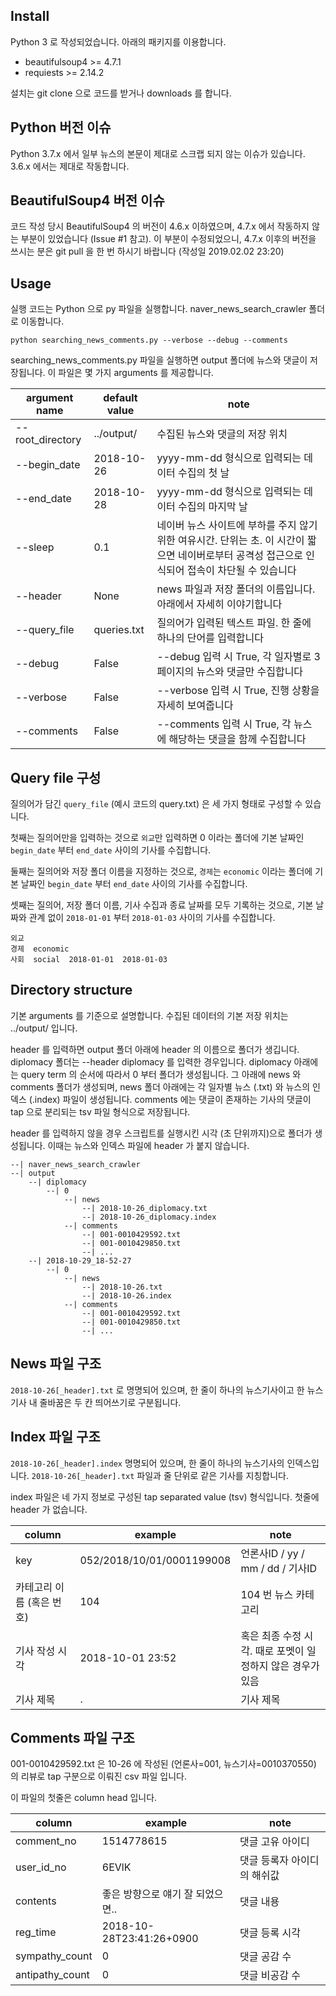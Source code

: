 ## Install

Python 3 로 작성되었습니다. 아래의 패키지를 이용합니다.

- beautifulsoup4 >= 4.7.1
- requiests >= 2.14.2

설치는 git clone 으로 코드를 받거나 downloads 를 합니다.

## Python 버전 이슈

Python 3.7.x 에서 일부 뉴스의 본문이 제대로 스크랩 되지 않는 이슈가 있습니다. 3.6.x 에서는 제대로 작동합니다.

## BeautifulSoup4 버전 이슈

코드 작성 당시 BeautifulSoup4 의 버전이 4.6.x 이하였으며, 4.7.x 에서 작동하지 않는 부분이 있었습니다 (Issue #1 참고). 이 부분이 수정되었으니, 4.7.x 이후의 버전을 쓰시는 분은 git pull 을 한 번 하시기 바랍니다 (작성일 2019.02.02 23:20)

## Usage

실행 코드는 Python 으로 py 파일을 실행합니다. naver_news_search_crawler 폴더로 이동합니다.

    python searching_news_comments.py --verbose --debug --comments

searching_news_comments.py 파일을 실행하면 output 폴더에 뉴스와 댓글이 저장됩니다. 이 파일은 몇 가지 arguments 를 제공합니다.

| argument name | default value | note |
| --- | --- | --- |
| --root_directory | ../output/ | 수집된 뉴스와 댓글의 저장 위치 |
| --begin_date | 2018-10-26 | yyyy-mm-dd 형식으로 입력되는 데이터 수집의 첫 날 |
| --end_date | 2018-10-28 | yyyy-mm-dd 형식으로 입력되는 데이터 수집의 마지막 날 |
| --sleep | 0.1 | 네이버 뉴스 사이트에 부하를 주지 않기 위한 여유시간. 단위는 초. 이 시간이 짧으면 네이버로부터 공격성 접근으로 인식되어 접속이 차단될 수 있습니다 |
| --header | None | news 파일과 저장 폴더의 이름입니다. 아래에서 자세히 이야기합니다 |
| --query_file | queries.txt | 질의어가 입력된 텍스트 파일. 한 줄에 하나의 단어를 입력합니다 |
| --debug | False | --debug 입력 시 True, 각 일자별로 3 페이지의 뉴스와 댓글만 수집합니다 |
| --verbose | False | --verbose 입력 시 True, 진행 상황을 자세히 보여줍니다|
| --comments | False | --comments 입력 시 True, 각 뉴스에 해당하는 댓글을 함께 수집합니다|

## Query file 구성

질의어가 담긴 `query_file` (예시 코드의 query.txt) 은 세 가지 형태로 구성할 수 있습니다.

첫째는 질의어만을 입력하는 것으로 `외교`만 입력하면 0 이라는 폴더에 기본 날짜인 `begin_date` 부터 `end_date` 사이의 기사를 수집합니다.

둘째는 질의어와 저장 폴더 이름을 지정하는 것으로, `경제`는 `economic` 이라는 폴더에 기본 날짜인 `begin_date` 부터 `end_date` 사이의 기사를 수집합니다.

셋째는 질의어, 저장 폴더 이름, 기사 수집과 종료 날짜를 모두 기록하는 것으로, 기본 날짜와 관계 없이 `2018-01-01` 부터 `2018-01-03` 사이의 기사를 수집합니다.

```
외교
경제	economic
사회	social	2018-01-01	2018-01-03
```

## Directory structure

기본 arguments 를 기준으로 설명합니다. 수집된 데이터의 기본 저장 위치는 ../output/ 입니다.

header 를 입력하면 output 폴더 아래에 header 의 이름으로 폴더가 생깁니다. diplomacy 폴더는 --header diplomacy 를 입력한 경우입니다. diplomacy 아래에는 query term 의 순서에 따라서 0 부터 폴더가 생성됩니다. 그 아래에 news 와 comments 폴더가 생성되며, news 폴더 아래에는 각 일자별 뉴스 (.txt) 와 뉴스의 인덱스 (.index) 파일이 생성됩니다. comments 에는 댓글이 존재하는 기사의 댓글이 tap 으로 분리되는 tsv 파일 형식으로 저장됩니다.

header 를 입력하지 않을 경우 스크립트를 실행시킨 시각 (초 단위까지)으로 폴더가 생성됩니다. 이때는 뉴스와 인덱스 파일에 header 가 붙지 않습니다.

    --| naver_news_search_crawler
    --| output
        --| diplomacy
            --| 0
                --| news
                    --| 2018-10-26_diplomacy.txt
                    --| 2018-10-26_diplomacy.index
                --| comments
                    --| 001-0010429592.txt
                    --| 001-0010429850.txt
                    --| ...
        --| 2018-10-29_18-52-27
            --| 0
                --| news
                    --| 2018-10-26.txt
                    --| 2018-10-26.index
                --| comments
                    --| 001-0010429592.txt
                    --| 001-0010429850.txt
                    --| ...


## News 파일 구조

`2018-10-26[_header].txt` 로 명명되어 있으며, 한 줄이 하나의 뉴스기사이고 한 뉴스기사 내 줄바꿈은 두 칸 띄어쓰기로 구분됩니다.

## Index 파일 구조

`2018-10-26[_header].index` 명명되어 있으며, 한 줄이 하나의 뉴스기사의 인덱스입니다. `2018-10-26[_header].txt` 파일과 줄 단위로 같은 기사를 지칭합니다.

index 파일은 네 가지 정보로 구성된 tap separated value (tsv) 형식입니다. 첫줄에 header 가 없습니다.

| column | example | note |
| --- | --- | --- |
| key | 052/2018/10/01/0001199008 | 언론사ID / yy / mm / dd / 기사ID |
| 카테고리 이름 (혹은 번호) | 104 | 104 번 뉴스 카테고리 |
| 기사 작성 시각 | 2018-10-01 23:52 | 혹은 최종 수정 시각. 때로 포멧이 일정하지 않은 경우가 있음 |
| 기사 제목 | . | 기사 제목 |

## Comments 파일 구조

001-0010429592.txt 은 10-26 에 작성된 (언론사=001, 뉴스기사=0010370550) 의 리뷰로 tap 구분으로 이뤄진 csv 파일 입니다.

이 파일의 첫줄은 column head 입니다.

| column | example | note |
| --- | --- | --- |
| comment_no | 1514778615 | 댓글 고유 아이디 |
| user_id_no | 6EVlK | 댓글 등록자 아이디의 해쉬값 |
| contents | 좋은 방향으로 얘기 잘 되었으면.. | 댓글 내용 |
| reg_time | 2018-10-28T23:41:26+0900 | 댓글 등록 시각 | 
| sympathy_count | 0 | 댓글 공감 수 |
| antipathy_count | 0 | 댓글 비공감 수 |
